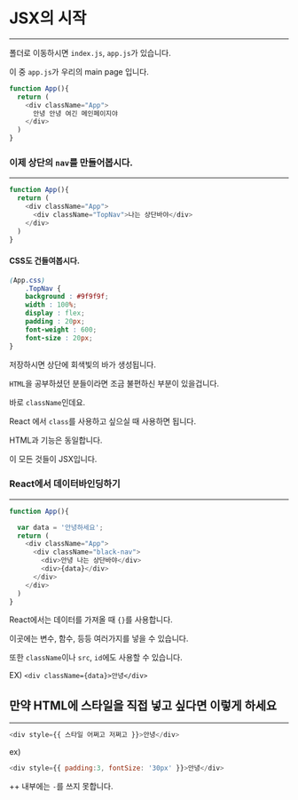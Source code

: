 # JSX의 시작

---

폴더로 이동하시면 `index.js`, `app.js`가 있습니다.

이 중 `app.js`가 우리의 main page 입니다.
```javascript
function App(){
  return (
    <div className="App">
      안녕 안녕 여긴 메인페이지야
    </div>
  )
}
```

### 이제 상단의 `nav`를 만들어봅시다.

---
```javascript
function App(){
  return (
    <div className="App">
      <div className="TopNav">나는 상단바야</div>
    </div>
  )
}
```
#### CSS도 건들여봅시다.
```css
(App.css)
    .TopNav {
    background : #9f9f9f;
    width : 100%;
    display : flex;
    padding : 20px;
    font-weight : 600;
    font-size : 20px;
}
```
저장하시면 상단에 회색빛의 바가 생성됩니다.

`HTML`을 공부하셨던 분들이라면 조금 불편하신 부분이 있을겁니다.

바로 `className`인데요. 

React 에서 `class`를 사용하고 싶으실 때 사용하면 됩니다.

HTML과 기능은 동일합니다.


이 모든 것들이 JSX입니다.


### React에서 데이터바인딩하기

---

```javascript
function App(){

  var data = '안녕하세요';
  return (
    <div className="App">
      <div className="black-nav">
        <div>안녕 나는 상단바야</div>
        <div>{data}</div>
      </div>
    </div>
  )
}
```

React에서는 데이터를 가져올 때 `{}`를 사용합니다.

이곳에는 변수, 함수, 등등 여러가지를 넣을 수 있습니다.

또한 `className`이나 `src`, `id`에도 사용할 수 있습니다.


EX) `<div className={data}>안녕</div>`


## 만약 HTML에 스타일을 직접 넣고 싶다면 이렇게 하세요

---
```javascript
<div style={{ 스타일 어쩌고 저쩌고 }}>안녕</div>
```

ex)
```javascript
<div style={{ padding:3, fontSize: '30px' }}>안녕</div>
```

++ 내부에는 `-`를 쓰지 못합니다.

